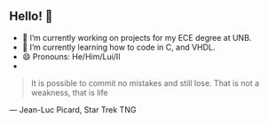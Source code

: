 ## Hello! 👋

<!--
**Sbringloe/Sbringloe** is a ✨ _special_ ✨ repository because its `README.md` (this file) appears on your GitHub profile.

Here are some ideas to get you started:

- 🔭 I’m currently working on ...
- 🌱 I’m currently learning ...
- 👯 I’m looking to collaborate on ...
- 🤔 I’m looking for help with ...
- 💬 Ask me about ...
- 📫 How to reach me: ...
- 😄 Pronouns: ...
- ⚡ Fun fact: ...
-->
- 🔭 I’m currently working on projects for my ECE degree at UNB.
- 🌱 I’m currently learning how to code in C, and VHDL.
- 😄 Pronouns: He/Him/Lui/Il
- 
> It is possible to commit no mistakes and still lose. That is not a weakness, that is life

— Jean-Luc Picard, Star Trek TNG
